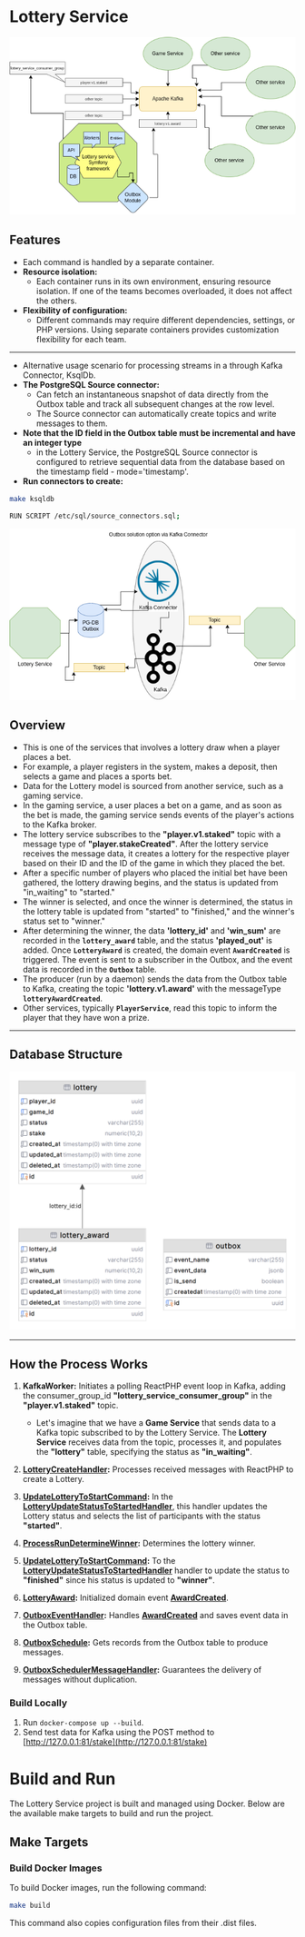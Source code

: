 # Lottery Service

![dia.png](public%2FReadmeImg%2Fdia.png)

## Features

- Each command is handled by a separate container.
- **Resource isolation:**
    - Each container runs in its own environment, ensuring resource isolation. If one of the teams becomes overloaded, it does not affect the others.
- **Flexibility of configuration:**
    - Different commands may require different dependencies, settings, or PHP versions. Using separate containers provides customization flexibility for each team.

---

- Alternative usage scenario for processing streams in a through Kafka Connector, KsqlDb. 
- **The PostgreSQL Source connector:**
    - Can fetch an instantaneous snapshot of data directly from the Outbox table and track all subsequent changes at the row level. 
    - The Source connector can automatically create topics and write messages to them. 
- **Note that the ID field in the Outbox table must be incremental and have an integer type** 
    - in the Lottery Service, the PostgreSQL Source connector is configured to retrieve sequential data from the database based on the timestamp field - mode='timestamp'.
- **Run connectors to create:**
```bash
make ksqldb
```
```bash
RUN SCRIPT /etc/sql/source_connectors.sql;
```
![dia-connector.png](public%2FReadmeImg%2Fdia-connector.png)
## Overview

- This is one of the services that involves a lottery draw when a player places a bet.
- For example, a player registers in the system, makes a deposit, then selects a game and places a sports bet.
- Data for the Lottery model is sourced from another service, such as a gaming service.
- In the gaming service, a user places a bet on a game, and as soon as the bet is made, the gaming service sends events of the player's actions to the Kafka broker.
- The lottery service subscribes to the **"player.v1.staked"** topic with a message type of **"player.stakeCreated"**. After the lottery service receives the message data, it creates a lottery for the respective player based on their ID and the ID of the game in which they placed the bet.
- After a specific number of players who placed the initial bet have been gathered, the lottery drawing begins, and the status is updated from "in_waiting" to "started."
- The winner is selected, and once the winner is determined, the status in the lottery table is updated from "started" to "finished," and the winner's status set to "winner."
- After determining the winner, the data **'lottery_id'** and **'win_sum'** are recorded in the **`lottery_award`** table, and the status **'played_out'** is added. Once **`LotteryAward`** is created, the domain event **`AwardCreated`** is triggered. The event is sent to a subscriber in the Outbox, and the event data is recorded in the **`Outbox`** table.
- The producer (run by a daemon) sends the data from the Outbox table to Kafka, creating the topic **'lottery.v1.award'** with the messageType **`lotteryAwardCreated`**.
- Other services, typically **`PlayerService`**, read this topic to inform the player that they have won a prize.

---

## Database Structure

![Database Structure](public/ReadmeImg/db-gram.png)

---

## How the Process Works

1. **KafkaWorker:** Initiates a polling ReactPHP event loop in Kafka, adding the consumer_group_id **"lottery_service_consumer_group"** in the **"player.v1.staked"** topic.
    - Let's imagine that we have a **Game Service** that sends data to a Kafka topic subscribed to by the Lottery Service. The **Lottery Service** receives data from the topic, processes it, and populates the **"lottery"** table, specifying the status as **"in_waiting"**.

2. **[LotteryCreateHandler](src%2FLottery%2FApplication%2FUseCase%2FLotteryCreateHandler.php):** Processes received messages with ReactPHP to create a Lottery.

3. **[UpdateLotteryToStartCommand](src%2FLottery%2FApplication%2FCommand%2FUpdateLotteryToStartCommand.php):** In the **[LotteryUpdateStatusToStartedHandler](src%2FLottery%2FApplication%2FUseCase%2FLotteryUpdateStatusToStartedHandler.php)**, this handler updates the Lottery status and selects the list of participants with the status **"started"**.

4. **[ProcessRunDetermineWinner](src%2FLottery%2FApplication%2FConsole%2FCommand%2FProcessRunDetermineWinner.php):** Determines the lottery winner.

5. **[UpdateLotteryToStartCommand](src%2FLottery%2FApplication%2FCommand%2FUpdateLotteryToStartCommand.php):** To the **[LotteryUpdateStatusToStartedHandler](src%2FLottery%2FApplication%2FUseCase%2FLotteryUpdateStatusToStartedHandler.php)** handler to update the status to **"finished"** since his status is updated to **"winner"**.

6. **[LotteryAward](src%2FLottery%2FModel%2FLotteryAward.php):** Initialized domain event **[AwardCreated](src%2FLottery%2FModel%2FEvents%2FAwardCreated.php)**.

7. **[OutboxEventHandler](src%2FOutbox%2FApplication%2FUseCase%2FOutboxEventHandler.php):** Handles **[AwardCreated](src%2FLottery%2FModel%2FEvents%2FAwardCreated.php)** and saves event data in the Outbox table.

8. **[OutboxSchedule](src%2FOutbox%2FApplication%2FConsole%2FScheduler%2FOutboxSchedule.php):** Gets records from the Outbox table to produce messages.

9. **[OutboxSchedulerMessageHandler](src%2FOutbox%2FApplication%2FUseCase%2FOutboxSchedulerMessageHandler.php):** Guarantees the delivery of messages without duplication.

### Build Locally

1. Run `docker-compose up --build`.
2. Send test data for Kafka using the POST method to [http://127.0.0.1:81/stake](http://127.0.0.1:81/stake)

# Build and Run

The Lottery Service project is built and managed using Docker. Below are the available make targets to build and run the project.

## Make Targets

### Build Docker Images

To build Docker images, run the following command:

```bash
make build
```
This command also copies configuration files from their .dist files.
